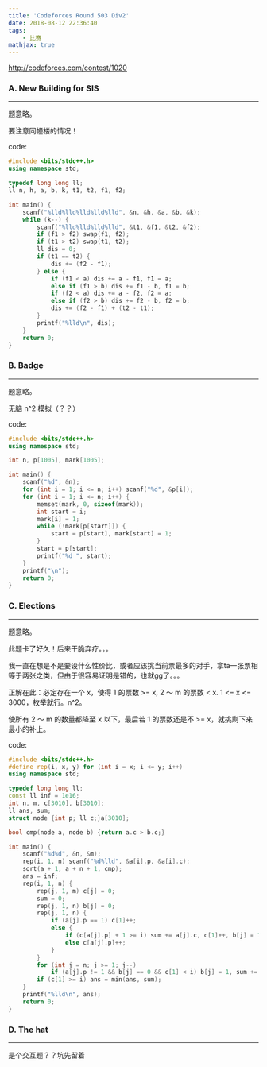 ```yaml
---
title: 'Codeforces Round 503 Div2'
date: 2018-08-12 22:36:40
tags: 
    - 比赛
mathjax: true
---
```


http://codeforces.com/contest/1020

### A. New Building for SIS
-----

题意略。

要注意同幢楼的情况！

code:
``` c++
#include <bits/stdc++.h>
using namespace std;

typedef long long ll;
ll n, h, a, b, k, t1, t2, f1, f2;

int main() {
    scanf("%lld%lld%lld%lld%lld", &n, &h, &a, &b, &k);
    while (k--) {
        scanf("%lld%lld%lld%lld", &t1, &f1, &t2, &f2);
        if (f1 > f2) swap(f1, f2);
        if (t1 > t2) swap(t1, t2);
        ll dis = 0;
        if (t1 == t2) {
            dis += (f2 - f1);
        } else {
            if (f1 < a) dis += a - f1, f1 = a;
            else if (f1 > b) dis += f1 - b, f1 = b;
            if (f2 < a) dis += a - f2, f2 = a;
            else if (f2 > b) dis += f2 - b, f2 = b;
            dis += (f2 - f1) + (t2 - t1);
        }
        printf("%lld\n", dis);
    }
    return 0;
}
```


### B. Badge
-----

题意略。

无脑 n^2 模拟（？？）

code:
``` c++
#include <bits/stdc++.h>
using namespace std;

int n, p[1005], mark[1005];

int main() {
    scanf("%d", &n);
    for (int i = 1; i <= n; i++) scanf("%d", &p[i]);
    for (int i = 1; i <= n; i++) {
        memset(mark, 0, sizeof(mark));
        int start = i;
        mark[i] = 1;
        while (!mark[p[start]]) {
            start = p[start], mark[start] = 1;
        }
        start = p[start];
        printf("%d ", start);
    }
    printf("\n");
    return 0;
}
```


### C. Elections
-----

题意略。

此题卡了好久！后来干脆弃疗。。。

我一直在想是不是要设什么性价比，或者应该挑当前票最多的对手，拿ta一张票相等于两张之类，但由于很容易证明是错的，也就gg了。。。

正解在此：必定存在一个 x，使得 1 的票数 >= x, 2 ～ m 的票数 < x. 1 <= x <= 3000，枚举就行。n^2。

使所有 2 ～ m 的数量都降至 x 以下，最后若 1 的票数还是不 >= x，就挑剩下来最小的补上。

code:
``` c++
#include <bits/stdc++.h>
#define rep(i, x, y) for (int i = x; i <= y; i++)
using namespace std;

typedef long long ll;
const ll inf = 1e16;
int n, m, c[3010], b[3010];
ll ans, sum;
struct node {int p; ll c;}a[3010];

bool cmp(node a, node b) {return a.c > b.c;}

int main() {
    scanf("%d%d", &n, &m);
    rep(i, 1, n) scanf("%d%lld", &a[i].p, &a[i].c);
    sort(a + 1, a + n + 1, cmp);
    ans = inf;
    rep(i, 1, n) {
        rep(j, 1, m) c[j] = 0;
        sum = 0;
        rep(j, 1, n) b[j] = 0;
        rep(j, 1, n) {
            if (a[j].p == 1) c[1]++;
            else {
                if (c[a[j].p] + 1 >= i) sum += a[j].c, c[1]++, b[j] = 1;
                else c[a[j].p]++;
            }
        }
        for (int j = n; j >= 1; j--)
            if (a[j].p != 1 && b[j] == 0 && c[1] < i) b[j] = 1, sum += a[j].c, c[1]++;
        if (c[1] >= i) ans = min(ans, sum);
    }
    printf("%lld\n", ans);
    return 0;
}
```

### D. The hat
-----

是个交互题？？坑先留着